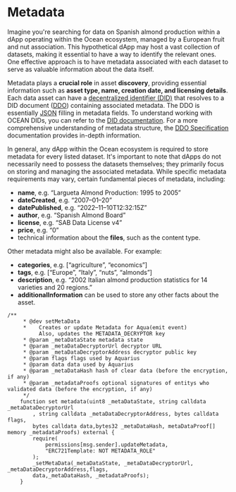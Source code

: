 # Metadata



Imagine you're searching for data on Spanish almond production within a dApp operating within the Ocean ecosystem, managed by a European fruit and nut association. This hypothetical dApp may host a vast collection of datasets, making it essential to have a way to identify the relevant ones. One effective approach is to have metadata associated with each dataset to serve as valuable information about the data itself.

Metadata plays a **crucial role** in asset **discovery**, providing essential information such as **asset type, name, creation date, and licensing details**. Each data asset can have a [decentralized identifier (DID)](../Identifiers-Metadata.md) that resolves to a DID document ([DDO](../ddo-specification.md)) containing associated metadata. The DDO is essentially [JSON](https://www.json.org/) filling in metadata fields. To understand working with OCEAN DIDs, you can refer to the [DID documentation](../Identifiers-Metadata.md). For a more comprehensive understanding of metadata structure, the [DDO Specification](../ddo-specification.md) documentation provides in-depth information.

In general, any dApp within the Ocean ecosystem is required to store metadata for every listed dataset. It's important to note that dApps do not necessarily need to possess the datasets themselves; they primarily focus on storing and managing the associated metadata. While specific metadata requirements may vary, certain fundamental pieces of metadata, including:

* **name**, e.g. “Largueta Almond Production: 1995 to 2005”
* **dateCreated**, e.g. “2007–01–20”
* **datePublished**, e.g. “2022–11–10T12:32:15Z”
* **author**, e.g. “Spanish Almond Board”
* **license**, e.g. “SAB Data License v4”
* **price**, e.g. “0”
* technical information about the **files**, such as the content type.

Other metadata might also be available. For example:

* **categories**, e.g. \[“agriculture”, “economics”]
* **tags**, e.g. \[“Europe”, “Italy”, “nuts”, “almonds”]
* **description**, e.g. “2002 Italian almond production statistics for 14 varieties and 20 regions.”
* **additionalInformation** can be used to store any other facts about the asset.



```solidity
/**
     * @dev setMetaData
     *    Creates or update Metadata for Aqua(emit event)
          Also, updates the METADATA_DECRYPTOR key
     * @param _metaDataState metadata state
     * @param _metaDataDecryptorUrl decryptor URL
     * @param _metaDataDecryptorAddress decryptor public key
     * @param flags flags used by Aquarius
     * @param data data used by Aquarius
     * @param _metaDataHash hash of clear data (before the encryption, if any)
     * @param _metadataProofs optional signatures of entitys who validated data (before the encryption, if any)
     */
    function set metadata(uint8 _metaDataState, string calldata _metaDataDecryptorUrl
        , string calldata _metaDataDecryptorAddress, bytes calldata flags, 
        bytes calldata data,bytes32 _metaDataHash, metaDataProof[] memory _metadataProofs) external {
        require(
            permissions[msg.sender].updateMetadata,
            "ERC721Template: NOT METADATA_ROLE"
        );
        _setMetaData(_metaDataState, _metaDataDecryptorUrl, _metaDataDecryptorAddress,flags, 
        data,_metaDataHash, _metadataProofs);
    }
```



